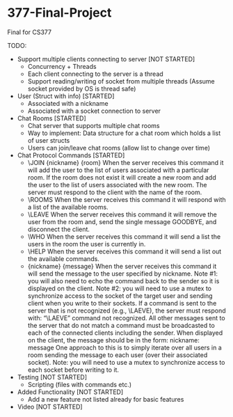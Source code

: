 # 377-Final-Project
Final for CS377

TODO:
- Support multiple clients connecting to server [NOT STARTED]
	- Concurrency + Threads
	- Each client connecting to the server is a thread
	- Support reading/writing of socket from multiple threads (Assume socket provided by OS is thread safe)
- User (Struct with info) [STARTED]
	- Associated with a nickname
	- Associated with a socket connection to server
- Chat Rooms [STARTED]
	- Chat server that supports multiple chat rooms
	- Way to implement: Data structure for a chat room which holds a list of user structs
	- Users can join/leave chat rooms (allow list to change over time)
- Chat Protocol Commands [STARTED]
	- \JOIN {nickname} {room}
	When the server receives this command it will add the user to the list of users associated with a particular room. If the room does not exist it will create a new room and add the user to the list of users associated with the new room. The server must respond to the client with the name of the room.
	- \ROOMS
	When the server receives this command it will respond with a list of the available rooms.
	- \LEAVE
	When the server receives this command it will remove the user from the room and, send the single message GOODBYE, and disconnect the client.
	- \WHO
	When the server receives this command it will send a list the users in the room the user is currently in.
	- \HELP
	When the server receives this command it will send a list out the available commands.
	- \{nickname} {message}
	When the server receives this command it will send the message to the user specified by nickname. Note #1: you will also need to echo the command back to the sender so it is displayed on the client. Note #2: you will need to use a mutex to synchronize access to the socket of the target user and sending client when you write to their sockets.
	If a command is sent to the server that is not recognized (e.g., \LAEVE), the server must respond with: “\LAEVE” command not recognized.
	All other messages sent to the server that do not match a command must be broadcasted to each of the connected clients including the sender. When displayed on the client, the message should be in the form:
	nickname: message
	One approach to this is to simply iterate over all users in a room sending the message to each user (over their associated socket). Note: you will need to use a mutex to synchronize access to each socket before writing to it.
-	Testing [NOT STARTED]
	- Scripting (files with commands etc.)
-	Added Functionality [NOT STARTED]
	- Add a new feature not listed already for basic features
- 	Video [NOT STARTED]
